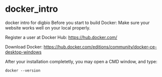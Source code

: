 # docker_intro
docker intro for digbio
Before you start to build Docker:
Make sure your website works well on your local properly.


Register a user at Docker Hub:
https://hub.docker.com/

Download Docker:
https://hub.docker.com/editions/community/docker-ce-desktop-windows

After your installation completetly, you may open a CMD window, and type:
```
docker --version
```
